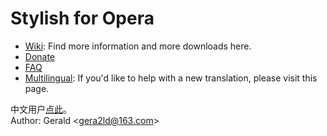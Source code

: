 Stylish for Opera
=================

* [Wiki](http://github.com/gera2ld/Stylish-for-Opera/wiki): Find more information and more downloads here.
* [Donate](https://me.alipay.com/gera2ld)
* [FAQ](http://github.com/gera2ld/Stylish-for-Opera/wiki/FAQ)
* [Multilingual](http://github.com/gera2ld/Stylish-for-Opera/wiki/i18n): If you'd like to help with a new translation, please visit this page.

中文用户[点此](http://gera2ld.blog.163.com/blog/static/188017296201211674945725/)。  
Author: Gerald \<gera2ld@163.com\>
